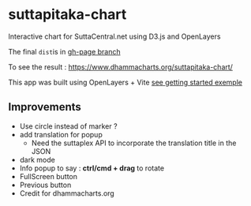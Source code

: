 # suttapitaka-chart

Interactive chart for SuttaCentral.net using D3.js and OpenLayers

The final `dist`is in [gh-page branch](https://github.com/DhammaCharts/suttapitaka-chart/tree/gh-page)

To see the result : https://www.dhammacharts.org/suttapitaka-chart/

This app was built using OpenLayers + Vite [see getting started exemple](https://openlayers.org/en/latest/doc/tutorials/bundle.html)

## Improvements

 - Use circle instead of marker ?
 - add translation for popup
    - Need the suttaplex API to incorporate the translation title in the JSON
 - dark mode
 - Info popup to say : **ctrl/cmd + drag** to rotate
 - FullScreen button
 - Previous button
 - Credit for dhammacharts.org
